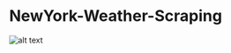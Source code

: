 # NewYork-Weather-Scraping
![alt text](https://ihg.scene7.com/is/image/ihg/even-hotels-new-york-5829088610-2x1?wid=2880&hei=1440&fit=crop,1&qlt=85,0&resMode=sharp2&op_usm=1.75,0.9,2,0)
